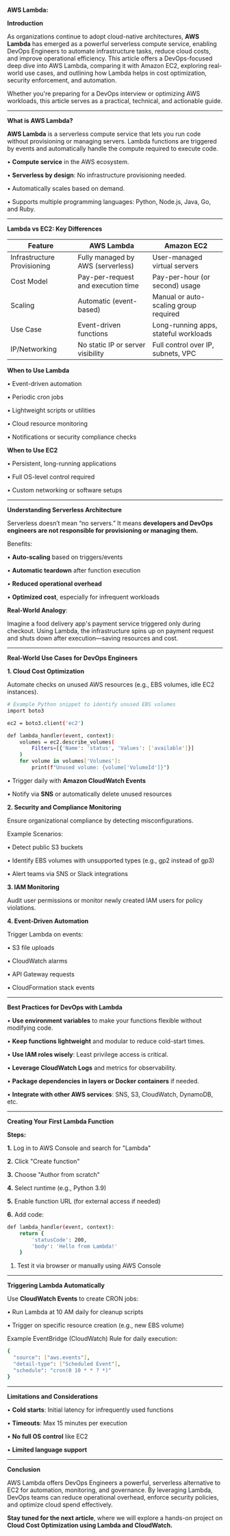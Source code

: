 **AWS Lambda:**

**Introduction**

As organizations continue to adopt cloud-native architectures, **AWS Lambda** has emerged as a powerful serverless compute service, enabling DevOps Engineers to automate infrastructure tasks, reduce cloud costs, and improve operational efficiency. This article offers a DevOps-focused deep dive into AWS Lambda, comparing it with Amazon EC2, exploring real-world use cases, and outlining how Lambda helps in cost optimization, security enforcement, and automation.

Whether you're preparing for a DevOps interview or optimizing AWS workloads, this article serves as a practical, technical, and actionable guide.
________________________________________
**What is AWS Lambda?**

**AWS Lambda** is a serverless compute service that lets you run code without provisioning or managing servers. Lambda functions are triggered by events and automatically handle the compute required to execute code.

•	**Compute service** in the AWS ecosystem.

•	**Serverless by design**: No infrastructure provisioning needed.

•	Automatically scales based on demand.

•	Supports multiple programming languages: Python, Node.js, Java, Go, and Ruby.
________________________________________
**Lambda vs EC2: Key Differences**

| Feature                    | AWS Lambda                            | Amazon EC2                            |
|---------------------------|----------------------------------------|----------------------------------------|
| Infrastructure Provisioning | Fully managed by AWS (serverless)    | User-managed virtual servers           |
| Cost Model                | Pay-per-request and execution time     | Pay-per-hour (or second) usage         |
| Scaling                   | Automatic (event-based)                | Manual or auto-scaling group required  |
| Use Case                  | Event-driven functions                 | Long-running apps, stateful workloads  |
| IP/Networking             | No static IP or server visibility      | Full control over IP, subnets, VPC     |

**When to Use Lambda**

•	Event-driven automation

•	Periodic cron jobs

•	Lightweight scripts or utilities

•	Cloud resource monitoring

•	Notifications or security compliance checks

**When to Use EC2**

•	Persistent, long-running applications

•	Full OS-level control required

•	Custom networking or software setups
________________________________________
**Understanding Serverless Architecture**

Serverless doesn’t mean “no servers.” It means **developers and DevOps engineers are not responsible for provisioning or managing them.**

Benefits:

•	**Auto-scaling** based on triggers/events

•	**Automatic teardown** after function execution

•	**Reduced operational overhead**

•	**Optimized cost**, especially for infrequent workloads

**Real-World Analogy**:

Imagine a food delivery app's payment service triggered only during checkout. Using Lambda, the infrastructure spins up on payment request and shuts down after execution—saving resources and cost.
________________________________________
**Real-World Use Cases for DevOps Engineers**

**1. Cloud Cost Optimization**

Automate checks on unused AWS resources (e.g., EBS volumes, idle EC2 instances).

```sh
# Example Python snippet to identify unused EBS volumes
import boto3

ec2 = boto3.client('ec2')

def lambda_handler(event, context):
    volumes = ec2.describe_volumes(
        Filters=[{'Name': 'status', 'Values': ['available']}]
    )
    for volume in volumes['Volumes']:
        print(f"Unused volume: {volume['VolumeId']}")
```

•	Trigger daily with **Amazon CloudWatch Events**

•	Notify via **SNS** or automatically delete unused resources

**2. Security and Compliance Monitoring**

Ensure organizational compliance by detecting misconfigurations.

Example Scenarios:

•	Detect public S3 buckets

•	Identify EBS volumes with unsupported types (e.g., gp2 instead of gp3)

•	Alert teams via SNS or Slack integrations

**3. IAM Monitoring**

Audit user permissions or monitor newly created IAM users for policy violations.

**4. Event-Driven Automation**

Trigger Lambda on events:

•	S3 file uploads

•	CloudWatch alarms

•	API Gateway requests

•	CloudFormation stack events
________________________________________
**Best Practices for DevOps with Lambda**

•	**Use environment variables** to make your functions flexible without modifying code.

•	**Keep functions lightweight** and modular to reduce cold-start times.

•	**Use IAM roles wisely**: Least privilege access is critical.

•	**Leverage CloudWatch Logs** and metrics for observability.

•	**Package dependencies in layers or Docker containers** if needed.

•	**Integrate with other AWS services**: SNS, S3, CloudWatch, DynamoDB, etc.
________________________________________
**Creating Your First Lambda Function**

**Steps:**

**1.**	Log in to AWS Console and search for "Lambda"

**2.**	Click "Create function"

**3.**	Choose "Author from scratch"

**4.**	Select runtime (e.g., Python 3.9)

**5.**	Enable function URL (for external access if needed)

**6.**	Add code:

```sh
def lambda_handler(event, context):
    return {
        'statusCode': 200,
        'body': 'Hello from Lambda!'
    }
```

1.	Test it via browser or manually using AWS Console
________________________________________
**Triggering Lambda Automatically**

Use **CloudWatch Events** to create CRON jobs:

•	Run Lambda at 10 AM daily for cleanup scripts

•	Trigger on specific resource creation (e.g., new EBS volume)

Example EventBridge (CloudWatch) Rule for daily execution:

```sh
{
  "source": ["aws.events"],
  "detail-type": ["Scheduled Event"],
  "schedule": "cron(0 10 * * ? *)"
}
```
________________________________________
**Limitations and Considerations**

•	**Cold starts**: Initial latency for infrequently used functions

•	**Timeouts**: Max 15 minutes per execution

•	**No full OS control** like EC2

•	**Limited language support**
________________________________________
**Conclusion**

AWS Lambda offers DevOps Engineers a powerful, serverless alternative to EC2 for automation, monitoring, and governance. By leveraging Lambda, DevOps teams can reduce operational overhead, enforce security policies, and optimize cloud spend effectively.

**Stay tuned for the next article**, where we will explore a hands-on project on **Cloud Cost Optimization using Lambda and CloudWatch.**
